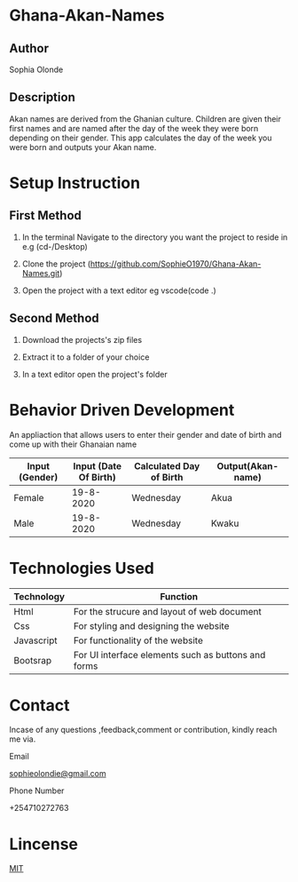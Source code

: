 # Ghana-Akan-Names

## Author

Sophia Olonde

## Description

Akan names are derived from the Ghanian culture. Children are given their first names and are named after the day of the week they were born depending on their gender. This app calculates the day of the week you were born and outputs your Akan name.

# Setup Instruction
## First Method
1. In the terminal Navigate to the directory you want the project to reside in e.g (cd-/Desktop)

2. Clone the project (https://github.com/SophieO1970/Ghana-Akan-Names.git)

3. Open the project with a text editor eg vscode(code .)

## Second Method
1. Download the projects's zip files

2. Extract it to a folder of your choice

3. In a text editor open the project's folder

# Behavior Driven Development

An appliaction that allows users to enter their gender and date of birth and come up with their Ghanaian name

| Input (Gender) | Input (Date Of Birth) | Calculated Day of Birth | Output(Akan-name) |
| ----------- | ----------- | ----------- | ----------- |
| Female | 19-8-2020 | Wednesday | Akua |
| Male | 19-8-2020 | Wednesday | Kwaku |

# Technologies Used

| Technology | Function |
| ----------- | ----------- |
| Html | For the strucure and layout of web document |
| Css| For styling and designing the website|
| Javascript | For functionality of the website|
| Bootsrap | For UI interface elements such as buttons and forms |

# Contact
Incase of any questions ,feedback,comment or contribution, kindly reach me via.

Email

sophieolondie@gmail.com

Phone Number

+254710272763

# Lincense

[MIT](https://github.com/sophieO1970/Ghana-Akan-Names/blob/master/LICENSE)